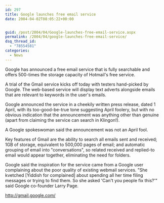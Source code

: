 ```yaml
---
id: 297
title: Google launches free email service
date: 2004-04-02T08:05:22+00:00


guid: /post/2004/04/Google-launches-free-email-service.aspx
permalink: /2004/04/google-launches-free-email-service/
dsq_thread_id:
  - "78554581"
categories:
  - News
---
```

<body xmlns="http://www.w3.org/1999/xhtml">
    <div class="Section1">
        <p>
            Google has announced a free email service that is fully searchable and offers 500-times
            the storage capacity of Hotmail's free service.
        </p>
        <p>
            A trial of the Gmail service kicks off today with testers hand-picked by Google. The
            web-based service will display text adverts alongside emails that are relevant to
            keywords in the user's emails.
        </p>
        <p>
            Google announced the service in a cheekily written press release, dated 1 April, with
            its too-good-be-true tone suggesting April foolery, but with no obvious indication
            that the announcement was anything other than genuine (apart from claiming the service
            can search in Klingon!).
        </p>
        <p>
            A Google spokeswoman said the announcement was not an April fool.
        </p>
        <p>
            Key features of Gmail are the ability to search all emails sent and received; 1GB
            of storage, equivalent to 500,000 pages of email; and automatic grouping of email
            into "conversations", so related received and replied-to email would appear together,
            eliminating the need for folders.
        </p>
        <p>
            Google said the inspiration for the service came from a Google user complaining about
            the poor quality of existing webmail services. "She kvetched [Yiddish for complained]
            about spending all her time filing messages or trying to find them. So she asked 'Can't
            you people fix this?'" said Google co-founder Larry Page.&#160;
        </p>
        <p>
            <a href="http://gmail.google.com/">http://gmail.google.com/</a>
        </p>
    </div>
</body>